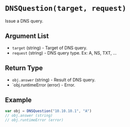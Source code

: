 # `DNSQuestion(target, request)`

Issue a DNS query.

## Argument List

 * `target` (string) - Target of DNS query.
 * `request` (string) - DNS query type. Ex: A, NS, TXT, ...

## Return Type

 * `obj.answer` (string) - Result of DNS query.
 * `obj.runtimeError (error) - Error.

## Example

```js
var obj = DNSQuestion("10.10.10.1", "A")
// obj.answer (string)
// obj.runtimeError (error)
```

